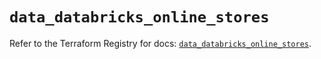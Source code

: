 # `data_databricks_online_stores`

Refer to the Terraform Registry for docs: [`data_databricks_online_stores`](https://registry.terraform.io/providers/databricks/databricks/1.92.0/docs/data-sources/online_stores).
